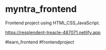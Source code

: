 # myntra_frontend


Frontend project using HTML,CSS,JavaScript.


https://resplendent-treacle-487071.netlify.app

#learn_frontend #frontendproject
